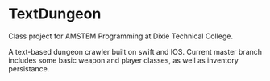 # TextDungeon
Class project for AMSTEM Programming at Dixie Technical College.

A text-based dungeon crawler built on swift and IOS. 
Current master branch includes some basic weapon and player classes, as well as inventory persistance.
